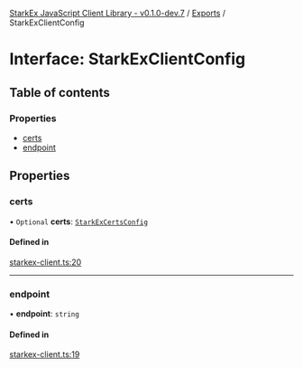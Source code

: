 [StarkEx JavaScript Client Library - v0.1.0-dev.7](../README.md) / [Exports](../modules.md) / StarkExClientConfig

# Interface: StarkExClientConfig

## Table of contents

### Properties

- [certs](StarkExClientConfig.md#certs)
- [endpoint](StarkExClientConfig.md#endpoint)

## Properties

### certs

• `Optional` **certs**: [`StarkExCertsConfig`](../modules.md#starkexcertsconfig)

#### Defined in

[starkex-client.ts:20](https://github.com/starkware-libs/starkex-js/blob/26f82a7/src/lib/starkex-client.ts#L20)

---

### endpoint

• **endpoint**: `string`

#### Defined in

[starkex-client.ts:19](https://github.com/starkware-libs/starkex-js/blob/26f82a7/src/lib/starkex-client.ts#L19)
